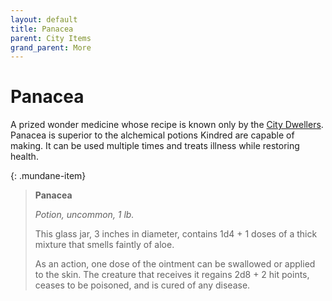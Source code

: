 ```yaml
---
layout: default
title: Panacea
parent: City Items
grand_parent: More
---
```



# Panacea

A prized wonder medicine whose recipe is known only by the [City Dwellers](../../the_frontier/city_dwellers/index). Panacea is superior to the alchemical potions Kindred are capable of making. It can be used multiple times and treats illness while restoring health.

{: .mundane-item}
> **Panacea**
>
> *Potion, uncommon, 1 lb.*
>
> This glass jar, 3 inches in diameter, contains 1d4 + 1 doses of a thick mixture that smells faintly of aloe.
>
> As an action, one dose of the ointment can be swallowed or applied to the skin. The creature that receives it regains 2d8 + 2 hit points, ceases to be poisoned, and is cured of any disease.